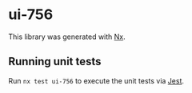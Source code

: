# ui-756

This library was generated with [Nx](https://nx.dev).

## Running unit tests

Run `nx test ui-756` to execute the unit tests via [Jest](https://jestjs.io).

